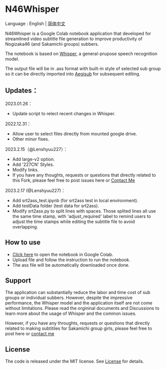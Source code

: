 # N46Whisper

Language : English | [简体中文](./README_CN.md) 

N46Whisper is a Google Colab notebook application that developed for streamlined video subtitle file generation to improve productivity of Nogizaka46 (and Sakamichi groups) subbers.

The notebook is based on [Whisper](https://github.com/openai/whisper), a general-prupose speech recognition model.

The output file will be in .ass format with built-in style of selected sub group so it can be directly imported into [Aegisub](https://github.com/Aegisub/Aegisub) for subsequent editing.

## Updates：
2023.01.26：
* Update script to relect recent changes in Whisper.

2022.12.31：
* Allow user to select files directly from mounted google drive.
* Other minor fixes.

2023.2.15（@Lenshyuu227）：
* Add large-v2 option.
* Add '227CN' Styles.
* Modify links.
* If you have any thoughts, requests or questions that directly related to this Fork, please feel free to post issues here or [Contact Me](mailto:kakiharuka@lenshyuu.com)

2023.2.17 (@Lenshyuu227)：
* Add srt2ass_test.ipynb (for srt2ass test in local environment).
* Add testData folder (test data for srt2ass).
* Modify srt2ass.py to split lines with spaces. Those splited lines all use the same time stamp, with 'adjust_required' label to remind users to adjust the time stamps while editing the subtitle file to avoid overlapping.

## How to use
* [Click here](https://colab.research.google.com/github/Lenshyuu227/N46Whisper_227/blob/main/N46Whisper.ipynb) to open the notebook in Google Colab.
* Upload file and follow the instruction to run the notebook.
* The ass file will be automatically downloaded once done.

## Support
The application can substantially reduce the labor and time cost of sub groups or individual subbers. However, despite the impressive performance, the Whisper model and the application itself are not come without limitations. Please read the orgininal documents and Discussions to learn more about the usage of Whisper and the common issues.

However, if you have any throughts, requests or questions that directly related to making subtitiles for Sakamichi group girls, please feel free to post here or [contact me](mailto:admin@ikedateresa.cc)

## License
The code is released under the MIT license. See [License](./LICENSE.md) for details.
